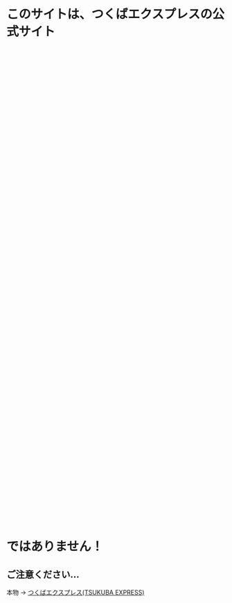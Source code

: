 # このサイトは、つくばエクスプレスの公式サイト
<br><br><br><br><br><br><br><br><br><br><br><br><br><br><br><br>
<br><br><br><br><br><br><br><br><br><br><br><br><br><br><br><br>
<br><br><br><br><br><br><br><br><br><br><br><br><br><br><br><br>
<br><br><br><br><br><br><br><br><br><br><br><br><br><br><br><br>
# ではありません！
## ご注意ください...
本物 → [つくばエクスプレス(TSUKUBA EXPRESS)](https://www.mir.co.jp/)
